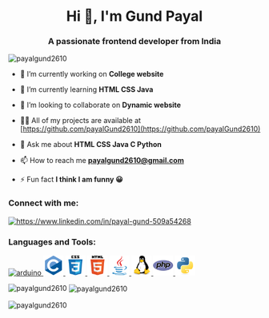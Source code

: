 <h1 align="center">Hi 👋, I'm Gund Payal</h1>
<h3 align="center">A passionate frontend developer from India</h3>

<p align="left"> <img src="https://komarev.com/ghpvc/?username=payalgund2610&label=Profile%20views&color=0e75b6&style=flat" alt="payalgund2610" /> </p>

- 🔭 I’m currently working on **College website**

- 🌱 I’m currently learning **HTML CSS Java**

- 👯 I’m looking to collaborate on **Dynamic website**

- 👨‍💻 All of my projects are available at [https://github.com/payalGund2610](https://github.com/payalGund2610)

- 💬 Ask me about **HTML CSS Java C Python**

- 📫 How to reach me **payalgund2610@gmail.com**

- ⚡ Fun fact **I think I am funny 😀**

<h3 align="left">Connect with me:</h3>
<p align="left">
<a href="https://linkedin.com/in/https://www.linkedin.com/in/payal-gund-509a54268" target="blank"><img align="center" src="https://raw.githubusercontent.com/rahuldkjain/github-profile-readme-generator/master/src/images/icons/Social/linked-in-alt.svg" alt="https://www.linkedin.com/in/payal-gund-509a54268" height="30" width="40" /></a>
</p>

<h3 align="left">Languages and Tools:</h3>
<p align="left"> <a href="https://www.arduino.cc/" target="_blank" rel="noreferrer"> <img src="https://cdn.worldvectorlogo.com/logos/arduino-1.svg" alt="arduino" width="40" height="40"/> </a> <a href="https://www.cprogramming.com/" target="_blank" rel="noreferrer"> <img src="https://raw.githubusercontent.com/devicons/devicon/master/icons/c/c-original.svg" alt="c" width="40" height="40"/> </a> <a href="https://www.w3schools.com/css/" target="_blank" rel="noreferrer"> <img src="https://raw.githubusercontent.com/devicons/devicon/master/icons/css3/css3-original-wordmark.svg" alt="css3" width="40" height="40"/> </a> <a href="https://www.w3.org/html/" target="_blank" rel="noreferrer"> <img src="https://raw.githubusercontent.com/devicons/devicon/master/icons/html5/html5-original-wordmark.svg" alt="html5" width="40" height="40"/> </a> <a href="https://www.java.com" target="_blank" rel="noreferrer"> <img src="https://raw.githubusercontent.com/devicons/devicon/master/icons/java/java-original.svg" alt="java" width="40" height="40"/> </a> <a href="https://www.linux.org/" target="_blank" rel="noreferrer"> <img src="https://raw.githubusercontent.com/devicons/devicon/master/icons/linux/linux-original.svg" alt="linux" width="40" height="40"/> </a> <a href="https://www.php.net" target="_blank" rel="noreferrer"> <img src="https://raw.githubusercontent.com/devicons/devicon/master/icons/php/php-original.svg" alt="php" width="40" height="40"/> </a> <a href="https://www.python.org" target="_blank" rel="noreferrer"> <img src="https://raw.githubusercontent.com/devicons/devicon/master/icons/python/python-original.svg" alt="python" width="40" height="40"/> </a> </p>

<p><img align="left" src="https://github-readme-stats.vercel.app/api/top-langs?username=payalgund2610&show_icons=true&locale=en&layout=compact" alt="payalgund2610" /></p>

<p>&nbsp;<img align="center" src="https://github-readme-stats.vercel.app/api?username=payalgund2610&show_icons=true&locale=en" alt="payalgund2610" /></p>

<p><img align="center" src="https://github-readme-streak-stats.herokuapp.com/?user=payalgund2610&" alt="payalgund2610" /></p>
